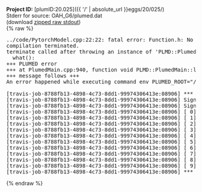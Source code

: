 **Project ID:** [plumID:20.025]({{ '/' | absolute_url }}eggs/20/025/)  
Stderr for source:  OAH_G6/plumed.dat   
(download [zipped raw stdout](plumed.dat.plumed_master.stdout.txt.zip))  
{% raw %}
<pre>
../code/PytorchModel.cpp:22:22: fatal error: Function.h: No such file or directory
compilation terminated.
terminate called after throwing an instance of 'PLMD::Plumed::ExceptionError'
  what():  
+++ PLUMED error
+++ at PlumedMain.cpp:940, function void PLMD::PlumedMain::load(const string&)
+++ message follows +++
An error happened while executing command env PLUMED_ROOT="/home/travis/opt/lib/plumed_master" env PLUMED_HTMLDIR="/home/travis/opt/share/doc/plumed_master" env PLUMED_INCLUDEDIR="/home/travis/opt/include" env PLUMED_PROGRAM_NAME="plumed_master" env PLUMED_IS_INSTALLED="yes" "/home/travis/opt/lib/plumed_master"/scripts/mklib.sh ../code/PytorchModel.cpp

[travis-job-8788fb13-4898-4c73-8dd1-99974306413e:08906] *** Process received signal ***
[travis-job-8788fb13-4898-4c73-8dd1-99974306413e:08906] Signal: Aborted (6)
[travis-job-8788fb13-4898-4c73-8dd1-99974306413e:08906] Signal code:  (-6)
[travis-job-8788fb13-4898-4c73-8dd1-99974306413e:08906] [ 0] /lib/x86_64-linux-gnu/libc.so.6(+0x354b0)[0x7fcb5f27a4b0]
[travis-job-8788fb13-4898-4c73-8dd1-99974306413e:08906] [ 1] /lib/x86_64-linux-gnu/libc.so.6(gsignal+0x38)[0x7fcb5f27a428]
[travis-job-8788fb13-4898-4c73-8dd1-99974306413e:08906] [ 2] /lib/x86_64-linux-gnu/libc.so.6(abort+0x16a)[0x7fcb5f27c02a]
[travis-job-8788fb13-4898-4c73-8dd1-99974306413e:08906] [ 3] /usr/lib/x86_64-linux-gnu/libstdc++.so.6(_ZN9__gnu_cxx27__verbose_terminate_handlerEv+0x16d)[0x7fcb5f8b484d]
[travis-job-8788fb13-4898-4c73-8dd1-99974306413e:08906] [ 4] /usr/lib/x86_64-linux-gnu/libstdc++.so.6(+0x8d6b6)[0x7fcb5f8b26b6]
[travis-job-8788fb13-4898-4c73-8dd1-99974306413e:08906] [ 5] /usr/lib/x86_64-linux-gnu/libstdc++.so.6(+0x8d701)[0x7fcb5f8b2701]
[travis-job-8788fb13-4898-4c73-8dd1-99974306413e:08906] [ 6] /usr/lib/x86_64-linux-gnu/libstdc++.so.6(__cxa_rethrow+0x49)[0x7fcb5f8b2969]
[travis-job-8788fb13-4898-4c73-8dd1-99974306413e:08906] [ 7] plumed_master[0x40a072]
[travis-job-8788fb13-4898-4c73-8dd1-99974306413e:08906] [ 8] /lib/x86_64-linux-gnu/libc.so.6(__libc_start_main+0xf0)[0x7fcb5f265830]
[travis-job-8788fb13-4898-4c73-8dd1-99974306413e:08906] [ 9] plumed_master[0x40a0e9]
[travis-job-8788fb13-4898-4c73-8dd1-99974306413e:08906] *** End of error message ***
</pre>
{% endraw %}
